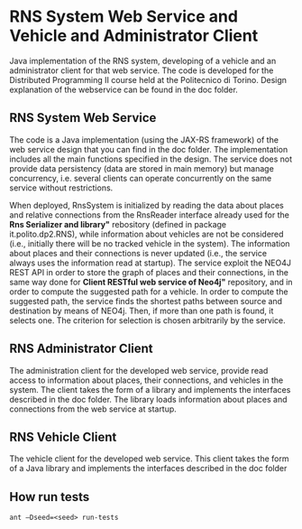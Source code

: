# RNS System Web Service and Vehicle and Administrator Client
Java implementation of the RNS system, developing of a vehicle and an administrator client for that web service.
The code is developed for the Distributed Programming II course held at the Politecnico di Torino.
Design explanation of the webservice can be found in the doc folder. 

## RNS System Web Service
The code is a Java implementation (using the JAX-RS framework) of the web service design that you can find in the doc folder. The implementation includes all the main functions specified in the design. The service does not provide data persistency (data are stored in main memory) but manage concurrency, i.e. several clients can operate concurrently on the same service without restrictions.

When deployed, RnsSystem is initialized by reading the data about places and relative connections from the RnsReader interface already used for the **Rns Serializer and library"** rebository (defined in package it.polito.dp2.RNS), while information about vehicles are not be considered (i.e., initially there will be no tracked vehicle in the system). The information about places and their connections is never updated (i.e., the service always uses the information read at startup).
The service exploit the NEO4J REST API in order to store the graph of places and their connections, in the same way done for **Client RESTful web service of Neo4j"** repository, and in order to compute the suggested path for a vehicle.
In order to compute the suggested path, the service finds the shortest paths between source and destination by means of NEO4j. Then, if more than one path is found, it selects one. The criterion for selection is chosen arbitrarily by the service.


## RNS Administrator Client 
The administration client for the developed web service, provide read access to information about places, their connections, and vehicles in the system. The client takes the form of a library and implements the interfaces described in the doc folder. The library loads information about places and connections from the web service at startup.

## RNS Vehicle Client 
The vehicle client for the developed web service. This client takes the form of a Java library and implements the interfaces described in the doc folder

## How run tests
```
ant –Dseed=<seed> run-tests
```
